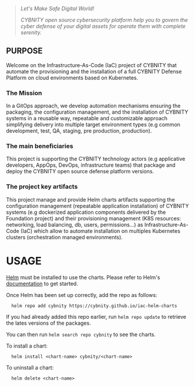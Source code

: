 > _Let's Make Safe Digital World!_
> 
> _CYBNITY open source cybersecurity platform help you to govern the cyber defense of your digital assets for operate them with complete serenity._
## PURPOSE
Welcome on the Infrastructure-As-Code (IaC) project of CYBNITY that automate the provisioning and the installation of a full CYBNITY Defense Platform on cloud environments based on Kubernetes.
### The Mission
In a GitOps approach, we develop automation mechanisms ensuring the packaging, the configuration management, and the installation of CYBNITY systems in a reusable way, repeatable and customizable approach simplifying delivery into multiple target environment types (e.g common development, test, QA, staging, pre production, production).
### The main beneficiaries
This project is supporting the CYBNITY technology actors (e.g applicative developers, AppOps, DevOps, infrastructure teams) that package and deploy the CYBNITY open source defense platform versions.
### The project key artifacts
This project manage and provide Helm charts artifacts supporting the configuration management (repeatable application installation) of CYBNITY systems (e.g dockerized application components delivered by the Foundation project) and their provisioning management (K8S resources: networking, load balancing, db, users, permissions...) as Infrastructure-As-Code (IaC) which allow to automate installation on multiples Kubernetes clusters (orchestration managed environments).
# USAGE
[Helm](https://helm.sh) must be installed to use the charts. Please refer to Helm's [documentation](https://helm.sh.docs) to get started.

Once Helm has been set up correctly, add the repo as follows:
```shell
  helm repo add cybnity https://cybnity.github.io/iac-helm-charts
```

If you had already added this repo earlier, run `helm repo update` to retrieve the lates versions of the packages.

You can then run `helm search repo cybnity` to see the charts.

To install a chart:
```shell
  helm install <chart-name> cybnity/<chart-name>
```

To uninstall a chart:
```shell
  helm delete <chart-name>
```
